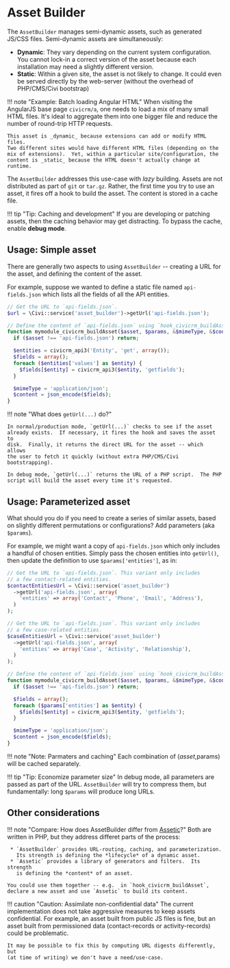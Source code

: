 # Asset Builder

The `AssetBuilder` manages semi-dynamic assets, such as generated JS/CSS
files. Semi-dynamic assets are simultaneously:

 * __Dynamic__: They vary depending on the current system configuration.
   You cannot lock-in a correct version of the asset because each
   installation may need a slightly different version.
 * __Static__: Within a given site, the asset is not likely to change.
   It could even be served directly by the web-server (without the overhead
   of PHP/CMS/Civi bootstrap)

!!! note "Example: Batch loading Angular HTML"
    When visiting the AngularJS base page `civicrm/a`, one needs to load a
    mix of many small HTML files.  It's ideal to aggregate them into one
    bigger file and reduce the number of round-trip HTTP requests.

    This asset is _dynamic_ because extensions can add or modify HTML files.
    Two different sites would have different HTML files (depending on the
    mix of extensions).  Yet, within a particular site/configuration, the
    content is _static_ because the HTML doesn't actually change at runtime.

The `AssetBuilder` addresses this use-case with *lazy* building.  Assets are not
distributed as part of `git` or `tar.gz`.  Rather, the first time you try to
use an asset, it fires off a hook to build the asset.  The content is stored
in a cache file.

!!! tip "Tip: Caching and development"
    If you are developing or patching assets, then the caching behavior may
    get distracting. To bypass the cache, enable **debug mode**.

## Usage: Simple asset

There are generally two aspects to using `AssetBuilder` -- creating a URL
for the asset, and defining the content of the asset.

For example, suppose we wanted to define a static file named
`api-fields.json` which lists all the fields of all the API entities.

```php
// Get the URL to `api-fields.json`.
$url = \Civi::service('asset_builder')->getUrl('api-fields.json');

// Define the content of `api-fields.json` using `hook_civicrm_buildAsset`.
function mymodule_civicrm_buildAsset($asset, $params, &$mimeType, &$content) {
  if ($asset !== 'api-fields.json') return;

  $entities = civicrm_api3('Entity', 'get', array());
  $fields = array();
  foreach ($entities['values'] as $entity) {
    $fields[$entity] = civicrm_api3($entity, 'getfields');
  }

  $mimeType = 'application/json';
  $content = json_encode($fields);
}
```

!!! note "What does `getUrl(...)` do?"

    In normal/production mode, `getUrl(...)` checks to see if the asset
    already exists.  If necessary, it fires the hook and saves the asset to
    disk.  Finally, it returns the direct URL for the asset -- which allows
    the user to fetch it quickly (without extra PHP/CMS/Civi bootstrapping).

    In debug mode, `getUrl(...)` returns the URL of a PHP script.  The PHP
    script will build the asset every time it's requested.

## Usage: Parameterized asset

What should you do if you need to create a series of similar assets, based on slightly
different permutations or configurations? Add parameters (aka `$params`).

For example, we might want a copy of `api-fields.json` which only includes a
handful of chosen entities.  Simply pass the chosen entities into
`getUrl()`, then update the definition to use `$params['entities']`, as in:

```php
// Get the URL to `api-fields.json`. This variant only includes
// a few contact-related entities.
$contactEntitiesUrl = \Civi::service('asset_builder')
  ->getUrl('api-fields.json', array(
    'entities' => array('Contact', 'Phone', 'Email', 'Address'),
  )
);

// Get the URL to `api-fields.json`. This variant only includes
// a few case-related entities.
$caseEntitiesUrl = \Civi::service('asset_builder')
  ->getUrl('api-fields.json', array(
    'entities' => array('Case', 'Activity', 'Relationship'),
  )
);

// Define the content of `api-fields.json` using `hook_civicrm_buildAsset`.
function mymodule_civicrm_buildAsset($asset, $params, &$mimeType, &$content) {
  if ($asset !== 'api-fields.json') return;

  $fields = array();
  foreach ($params['entities'] as $entity) {
    $fields[$entity] = civicrm_api3($entity, 'getfields');
  }

  $mimeType = 'application/json';
  $content = json_encode($fields);
}
```

!!! note "Note: Parmaters and caching"
    Each combination of ($asset,$params) will be cached separately.

!!! tip "Tip: Economize parameter size"
    In debug mode, all parameters are passed as part of the URL. `AssetBuilder`
    will try to compress them, but fundamentally: long `$params` will produce
    long URLs.

## Other considerations

!!! note "Compare: How does AssetBuilder differ from [Assetic](https://github.com/kriswallsmith/assetic)?"
    Both are written in PHP, but they address differet parts of the process:

     * `AssetBuilder` provides URL-routing, caching, and parameterization.
       Its strength is defining the *lifecycle* of a dynamic asset.
     * `Assetic` provides a library of generators and filters.  Its strength
       is defining the *content* of an asset.

    You could use them together -- e.g.  in `hook_civicrm_buildAsset`,
    declare a new asset and use `Assetic` to build its content.

!!! caution "Caution: Assimilate non-confidential data"
    The current implementation does not take aggressive measures to keep
    assets confidential. For example, an asset built from public JS files
    is fine, but an asset built from permissioned data (contact-records
    or activity-records) could be problematic.

    It may be possible to fix this by computing URL digests differently, but
    (at time of writing) we don't have a need/use-case.
